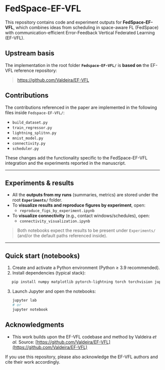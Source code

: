 # FedSpace-EF-VFL

This repository contains code and experiment outputs for **FedSpace-EF-VFL**, which combines ideas from scheduling in space-aware FL (FedSpace) with communication-efficient Error-Feedback Vertical Federated Learning (EF-VFL).

## Upstream basis

The implementation in the root folder **`Fedspace-EF-VFL/`** is **based on** the EF-VFL reference repository:

> https://github.com/Valdeira/EF-VFL

## Contributions

The contributions referenced in the paper are implemented in the following files inside `Fedspace-EF-VFL/`:

- `build_dataset.py`
- `train_regressor.py`
- `lightning_splitnn.py`
- `mnist_model.py`
- `connectivity.py`
- `scheduler.py`

These changes add the functionality specific to the FedSpace-EF-VFL integration and the experiments reported in the manuscript.

---

## Experiments & results

- All the **outputs from my runs** (summaries, metrics) are stored under the root **`Experiments/`** folder.
- To **visualize results and reproduce figures by experiment**, open:
  - `reproduce_figs_by_experiment.ipynb`
- To **visualize connectivity** (e.g., contact windows/schedules), open:
  - `connectivity_visualization.ipynb`

> Both notebooks expect the results to be present under `Experiments/` (and/or the default paths referenced inside).

---

## Quick start (notebooks)

1. Create and activate a Python environment (Python ≥ 3.9 recommended).
2. Install dependencies (typical stack):

```bash
   pip install numpy matplotlib pytorch-lightning torch torchvision jupyter
```
3. Launch Jupyter and open the notebooks:

   ```bash
   jupyter lab
   # or
   jupyter notebook
   ```

## Acknowledgments

* This work builds upon the EF-VFL codebase and method by Valdeira *et al.*
  Source: [https://github.com/Valdeira/EF-VFL](https://github.com/Valdeira/EF-VFL)

If you use this repository, please also acknowledge the EF-VFL authors and cite their work accordingly.